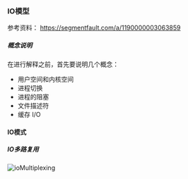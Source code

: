 ### IO模型
参考资料：   https://segmentfault.com/a/1190000003063859

#####   概念说明
在进行解释之前，首先要说明几个概念：
- 用户空间和内核空间
- 进程切换
- 进程的阻塞
- 文件描述符
- 缓存 I/O


####     IO模式



#####   IO多路复用
![ioMultiplexing](https://www.processon.com/diagraming/getdef?tempId=5d56cec1e4b0d780770189e0&id=5d56cbc4e4b01f02f5565ef5&_=1565970113610)


